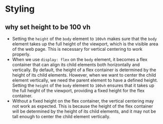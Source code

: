 # Styling

## why set height to be 100 vh

- Setting the `height` of the `body` element to `100vh` makes sure that the `body` element takes up the full height of the viewport, which is the visible area of the web page. This is necessary for vertical centering to work properly.
- When we use `display: flex` on the `body` element, it becomes a flex container that can align its child elements both horizontally and vertically. By default, the height of a flex container is determined by the height of its child elements. However, when we want to center the child element vertically, we need the parent element to have a defined height. Setting the `height` of the `body` element to `100vh` ensures that it takes up the full height of the viewport, providing a fixed height for the flex container.
- Without a fixed height on the flex container, the vertical centering may not work as expected. This is because the height of the flex container will be determined by the height of its child elements, and it may not be tall enough to center the child element vertically.
